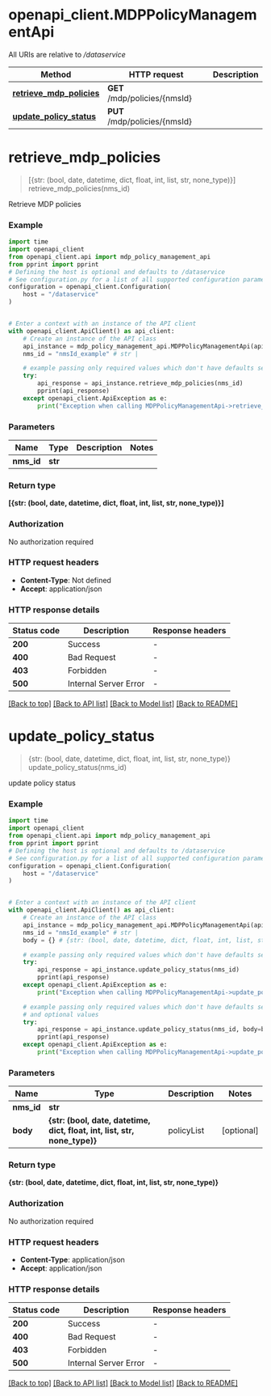 # openapi_client.MDPPolicyManagementApi

All URIs are relative to */dataservice*

Method | HTTP request | Description
------------- | ------------- | -------------
[**retrieve_mdp_policies**](MDPPolicyManagementApi.md#retrieve_mdp_policies) | **GET** /mdp/policies/{nmsId} | 
[**update_policy_status**](MDPPolicyManagementApi.md#update_policy_status) | **PUT** /mdp/policies/{nmsId} | 


# **retrieve_mdp_policies**
> [{str: (bool, date, datetime, dict, float, int, list, str, none_type)}] retrieve_mdp_policies(nms_id)



Retrieve MDP policies

### Example


```python
import time
import openapi_client
from openapi_client.api import mdp_policy_management_api
from pprint import pprint
# Defining the host is optional and defaults to /dataservice
# See configuration.py for a list of all supported configuration parameters.
configuration = openapi_client.Configuration(
    host = "/dataservice"
)


# Enter a context with an instance of the API client
with openapi_client.ApiClient() as api_client:
    # Create an instance of the API class
    api_instance = mdp_policy_management_api.MDPPolicyManagementApi(api_client)
    nms_id = "nmsId_example" # str | 

    # example passing only required values which don't have defaults set
    try:
        api_response = api_instance.retrieve_mdp_policies(nms_id)
        pprint(api_response)
    except openapi_client.ApiException as e:
        print("Exception when calling MDPPolicyManagementApi->retrieve_mdp_policies: %s\n" % e)
```


### Parameters

Name | Type | Description  | Notes
------------- | ------------- | ------------- | -------------
 **nms_id** | **str**|  |

### Return type

**[{str: (bool, date, datetime, dict, float, int, list, str, none_type)}]**

### Authorization

No authorization required

### HTTP request headers

 - **Content-Type**: Not defined
 - **Accept**: application/json


### HTTP response details

| Status code | Description | Response headers |
|-------------|-------------|------------------|
**200** | Success |  -  |
**400** | Bad Request |  -  |
**403** | Forbidden |  -  |
**500** | Internal Server Error |  -  |

[[Back to top]](#) [[Back to API list]](../README.md#documentation-for-api-endpoints) [[Back to Model list]](../README.md#documentation-for-models) [[Back to README]](../README.md)

# **update_policy_status**
> {str: (bool, date, datetime, dict, float, int, list, str, none_type)} update_policy_status(nms_id)



update policy status

### Example


```python
import time
import openapi_client
from openapi_client.api import mdp_policy_management_api
from pprint import pprint
# Defining the host is optional and defaults to /dataservice
# See configuration.py for a list of all supported configuration parameters.
configuration = openapi_client.Configuration(
    host = "/dataservice"
)


# Enter a context with an instance of the API client
with openapi_client.ApiClient() as api_client:
    # Create an instance of the API class
    api_instance = mdp_policy_management_api.MDPPolicyManagementApi(api_client)
    nms_id = "nmsId_example" # str | 
    body = {} # {str: (bool, date, datetime, dict, float, int, list, str, none_type)} | policyList (optional)

    # example passing only required values which don't have defaults set
    try:
        api_response = api_instance.update_policy_status(nms_id)
        pprint(api_response)
    except openapi_client.ApiException as e:
        print("Exception when calling MDPPolicyManagementApi->update_policy_status: %s\n" % e)

    # example passing only required values which don't have defaults set
    # and optional values
    try:
        api_response = api_instance.update_policy_status(nms_id, body=body)
        pprint(api_response)
    except openapi_client.ApiException as e:
        print("Exception when calling MDPPolicyManagementApi->update_policy_status: %s\n" % e)
```


### Parameters

Name | Type | Description  | Notes
------------- | ------------- | ------------- | -------------
 **nms_id** | **str**|  |
 **body** | **{str: (bool, date, datetime, dict, float, int, list, str, none_type)}**| policyList | [optional]

### Return type

**{str: (bool, date, datetime, dict, float, int, list, str, none_type)}**

### Authorization

No authorization required

### HTTP request headers

 - **Content-Type**: application/json
 - **Accept**: application/json


### HTTP response details

| Status code | Description | Response headers |
|-------------|-------------|------------------|
**200** | Success |  -  |
**400** | Bad Request |  -  |
**403** | Forbidden |  -  |
**500** | Internal Server Error |  -  |

[[Back to top]](#) [[Back to API list]](../README.md#documentation-for-api-endpoints) [[Back to Model list]](../README.md#documentation-for-models) [[Back to README]](../README.md)

